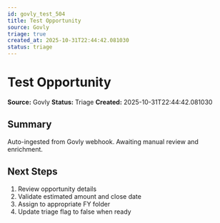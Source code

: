 ```yaml
---
id: govly_test_504
title: Test Opportunity
source: Govly
triage: true
created_at: 2025-10-31T22:44:42.081030
status: triage
---
```


# Test Opportunity

**Source:** Govly
**Status:** Triage
**Created:** 2025-10-31T22:44:42.081030

## Summary

Auto-ingested from Govly webhook. Awaiting manual review and enrichment.

## Next Steps

1. Review opportunity details
2. Validate estimated amount and close date
3. Assign to appropriate FY folder
4. Update triage flag to false when ready
